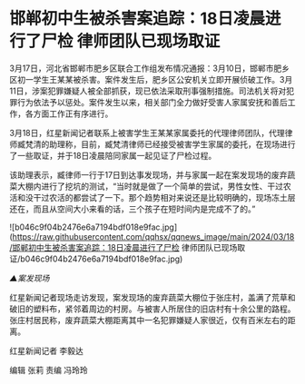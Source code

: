 # 邯郸初中生被杀害案追踪：18日凌晨进行了尸检 律师团队已现场取证

3月17日，河北省邯郸市肥乡区联合工作组发布情况通报：3月10日，邯郸市肥乡区初一学生王某某被杀害。案件发生后，肥乡区公安机关立即开展侦破工作。3月11日，涉案犯罪嫌疑人被全部抓获，现已依法采取刑事强制措施。司法机关将对犯罪行为依法予以惩处。案件发生以来，相关部门全力做好受害人家属安抚和善后工作，各方面工作正有序进行。

3月18日，红星新闻记者联系上被害学生王某某家属委托的代理律师团队，代理律师臧梵清的助理称，目前，臧梵清律师已经接受被害学生家属的委托，在现场进行了一些取证，并于18日凌晨陪同家属一起见证了尸检过程。

该助理表示，臧律师一行于17日到达事发现场，并与家属一起在案发现场的废弃蔬菜大棚内进行了挖坑的测试，“当时就是做了一个简单的尝试，男性女性、干过农活和没干过农活的都尝试了一下。那个趋势相对来说还是比较明确的，现场冻土层还在，而且从空间大小来看的话，三个孩子在短时间内是完成不了的。”

![b046c9f04b2476e6a7194bdf018e9fac.jpg](https://raw.githubusercontent.com/qqhsx/qqnews_image/main/2024/03/18/邯郸初中生被杀害案追踪：18日凌晨进行了尸检 律师团队已现场取证/b046c9f04b2476e6a7194bdf018e9fac.jpg)

 _▲案发现场_

红星新闻记者现场走访发现，案发现场的废弃蔬菜大棚位于张庄村，盖满了荒草和破旧的塑料布，紧邻着周边的村房。与被害人所居住的旧店村有十余公里的路程。张庄村居民称，废弃蔬菜大棚距离其中一名犯罪嫌疑人家很近，仅有百米左右的距离。

红星新闻记者 李毅达

编辑 张莉 责编 冯玲玲


